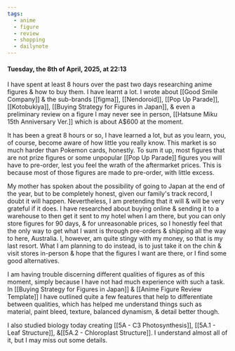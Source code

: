 ```yaml
---
tags:
  - anime
  - figure
  - review
  - shopping
  - dailynote
---
```

#### Tuesday, the 8th of April, 2025, at 22:13

I have spent at least 8 hours over the past two days researching anime figures & how to buy them. I have learnt a lot. I wrote about [[Good Smile Company]] & the sub-brands [[figma]], [[Nendoroid]], [[Pop Up Parade]], [[Kotobukiya]], [[Buying Strategy for Figures in Japan]], & even a preliminary review on a figure I may never see in person, [[Hatsune Miku 15th Anniversary Ver.]] which is about A$600 at the moment. 

It has been a great 8 hours or so, I have learned a lot, but as you learn, you, of course, become aware of how little you really know. This market is so much harder than Pokemon cards, honestly. To sum it up, most figures that are not prize figures or some unpopular [[Pop Up Parade]] figures you will have to pre-order, lest you feel the wrath of the aftermarket prices. This is because most of those figures are made to pre-order, with little excess. 

My mother has spoken about the possibility of going to Japan at the end of the year, but to be completely honest, given our family's track record, I doubt it will happen. Nevertheless, I am pretending that it will & will be very grateful if it does. I have researched about buying online & sending it to a warehouse to then get it sent to my hotel when I am there, but you can only store figures for 90 days, & for unreasonable prices, so I honestly feel that the only way to get what I want is through pre-orders & shipping all the way to here, Australia. I, however, am quite stingy with my money, so that is my last resort. What I am planning to do instead, is to just take it on the chin & visit stores in-person & hope that the figures I want are there, or I find some good alternatives.

I am having trouble discerning different qualities of figures as of this moment, simply because I have not had much experience with such a task. In [[Buying Strategy for Figures in Japan]] & [[Anime Figure Review Template]] I have outlined quite a few features that help to differentiate between qualities, which has helped me understand things such as material, paint bleed, texture, balanced dynamism, & detail better though.

I also studied biology today creating [[5A - C3 Photosynthesis]], [[5A.1 - Leaf Structure]], &[[5A.2 - Chloroplast Structure]]. I understand almost all of it, but I may miss out some details.